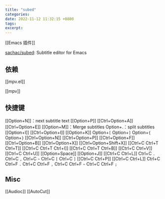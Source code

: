 ```yaml
---
title: "subed"
categories: 
date: 2022-11-12 11:32:15 +0800
tags: 
excerpt: 
---
```


[[Emacs 插件]]

[sachac/subed](https://github.com/sachac/subed): Subtitle editor for Emacs

## 依赖

[[mpv.el]]

[[mpv]]


## 快捷键

[[Option+N]]：next subtitle text
[[Option+P]]
[[Ctrl+Option+A]]
[[Ctrl+Option+E]]
[[Option+M]]：Merge subtitles
Option+.：split subtitles
[[Option+I]]
[[Ctrl+Option+I]]
[[Option+K]]
Option+`[`
Option+`]`
Option+`{`
Option+`}`
[[Ctrl+Option+N]]
[[Ctrl+Option+P]]
[[Ctrl+Option+F]]
[[Ctrl+Option+B]]
[[Ctrl+Option+X]]
[[Ctrl+Option+Shift+X]]
[[Ctrl+C Ctrl+T Ctrl+T]]
[[Ctrl+C Ctrl+T Ctrl+I]]
[[Ctrl+C Ctrl+T Ctrl+B]]
[[Ctrl+C Ctrl+V]]
[[Ctrl+C Ctrl+U]]
[[Option+Space]]
[[Option+J]]
[[Ctrl+C Ctrl+L]]
Ctrl+C `.`
Ctrl+C `,`
Ctrl+C `~`
Ctrl+C `[`
Ctrl+C `]`
[[Ctrl+C Ctrl+P]]
[[Ctrl+C Ctrl+L]]
Ctrl+C Ctrl+F `.`
Ctrl+C Ctrl+F `,`
Ctrl+C Ctrl+F `~`
Ctrl+C Ctrl+F `;`

## Misc

[[Audioc]]
[[AutoCut]]


